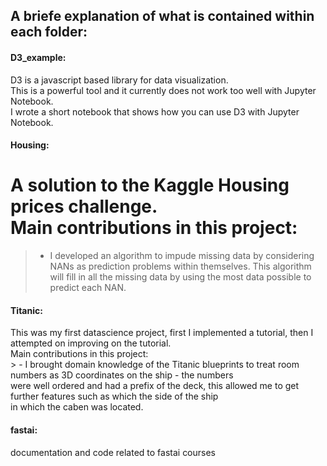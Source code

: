 ## A briefe explanation of what is contained within each folder:

#### D3_example:<br>
  D3 is a javascript based library for data visualization.<br>
  This is a powerful tool and it currently does not work too well with Jupyter Notebook.<br>
  I wrote a short notebook that shows how you can use D3 with Jupyter Notebook.<br>
  

#### Housing:<br>
  A solution to the Kaggle Housing prices challenge.<br>
  Main contributions in this project:<br>
  ==================================
  > - I developed an algorithm to impude missing data by considering NANs as prediction problems within themselves.  This algorithm will fill in all the missing data by using the most data possible to predict each NAN.<br>

#### Titanic:<br>
  This was my first datascience project, first I implemented a tutorial, then I attempted on  improving on the tutorial.<br>
  Main contributions in this project:<br>
    > - I brought domain knowledge of the Titanic blueprints to treat room numbers as 3D coordinates on the ship - the numbers<br>
    were well ordered and had a prefix of the deck, this allowed me to get further features such as which the side of the ship<br>
    in which the caben was located.<br>

#### fastai:<br>
  documentation and code related to fastai courses

